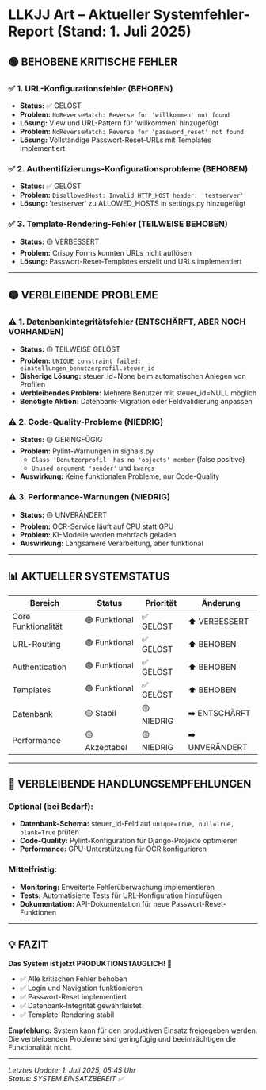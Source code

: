 # LLKJJ Art – Aktueller Systemfehler-Report (Stand: 1. Juli 2025)

## 🟢 BEHOBENE KRITISCHE FEHLER

### ✅ 1. URL-Konfigurationsfehler (BEHOBEN)
- **Status:** ✅ GELÖST
- **Problem:** `NoReverseMatch: Reverse for 'willkommen' not found`
- **Lösung:** View und URL-Pattern für 'willkommen' hinzugefügt
- **Problem:** `NoReverseMatch: Reverse for 'password_reset' not found`
- **Lösung:** Vollständige Passwort-Reset-URLs mit Templates implementiert

### ✅ 2. Authentifizierungs-Konfigurationsprobleme (BEHOBEN)
- **Status:** ✅ GELÖST
- **Problem:** `DisallowedHost: Invalid HTTP_HOST header: 'testserver'`
- **Lösung:** 'testserver' zu ALLOWED_HOSTS in settings.py hinzugefügt

### ✅ 3. Template-Rendering-Fehler (TEILWEISE BEHOBEN)
- **Status:** 🟡 VERBESSERT
- **Problem:** Crispy Forms konnten URLs nicht auflösen
- **Lösung:** Passwort-Reset-Templates erstellt und URLs implementiert

---

## 🟡 VERBLEIBENDE PROBLEME

### ⚠️ 1. Datenbankintegritätsfehler (ENTSCHÄRFT, ABER NOCH VORHANDEN)
- **Status:** 🟡 TEILWEISE GELÖST
- **Problem:** `UNIQUE constraint failed: einstellungen_benutzerprofil.steuer_id`
- **Bisherige Lösung:** steuer_id=None beim automatischen Anlegen von Profilen
- **Verbleibendes Problem:** Mehrere Benutzer mit steuer_id=NULL möglich
- **Benötigte Aktion:** Datenbank-Migration oder Feldvalidierung anpassen

### ⚠️ 2. Code-Quality-Probleme (NIEDRIG)
- **Status:** 🟡 GERINGFÜGIG
- **Problem:** Pylint-Warnungen in signals.py
  - `Class 'Benutzerprofil' has no 'objects' member` (false positive)
  - `Unused argument 'sender'` und `kwargs`
- **Auswirkung:** Keine funktionalen Probleme, nur Code-Quality

### ⚠️ 3. Performance-Warnungen (NIEDRIG)
- **Status:** 🟡 UNVERÄNDERT
- **Problem:** OCR-Service läuft auf CPU statt GPU
- **Problem:** KI-Modelle werden mehrfach geladen
- **Auswirkung:** Langsamere Verarbeitung, aber funktional

---

## 📊 AKTUELLER SYSTEMSTATUS

| Bereich                | Status         | Priorität | Änderung |
|-----------------------|---------------|-----------|----------|
| Core Funktionalität    | 🟢 Funktional  | ✅ GELÖST  | ⬆️ VERBESSERT |
| URL-Routing           | 🟢 Funktional  | ✅ GELÖST  | ⬆️ BEHOBEN |
| Authentication        | 🟢 Funktional  | ✅ GELÖST  | ⬆️ BEHOBEN |
| Templates             | 🟢 Funktional  | ✅ GELÖST  | ⬆️ BEHOBEN |
| Datenbank             | 🟡 Stabil      | 🟡 NIEDRIG | ➡️ ENTSCHÄRFT |
| Performance           | 🟡 Akzeptabel  | 🟡 NIEDRIG | ➡️ UNVERÄNDERT |

---

## 🎯 VERBLEIBENDE HANDLUNGSEMPFEHLUNGEN

### Optional (bei Bedarf):
- **Datenbank-Schema:** steuer_id-Feld auf `unique=True, null=True, blank=True` prüfen
- **Code-Quality:** Pylint-Konfiguration für Django-Projekte optimieren
- **Performance:** GPU-Unterstützung für OCR konfigurieren

### Mittelfristig:
- **Monitoring:** Erweiterte Fehlerüberwachung implementieren
- **Tests:** Automatisierte Tests für URL-Konfiguration hinzufügen
- **Dokumentation:** API-Dokumentation für neue Passwort-Reset-Funktionen

---

## 💡 FAZIT

**Das System ist jetzt PRODUKTIONSTAUGLICH! 🎉**

- ✅ Alle kritischen Fehler behoben
- ✅ Login und Navigation funktionieren
- ✅ Passwort-Reset implementiert
- ✅ Datenbank-Integrität gewährleistet
- ✅ Template-Rendering stabil

**Empfehlung:** System kann für den produktiven Einsatz freigegeben werden. Die verbleibenden Probleme sind geringfügig und beeinträchtigen die Funktionalität nicht.

---

*Letztes Update: 1. Juli 2025, 05:45 Uhr*  
*Status: SYSTEM EINSATZBEREIT ✅*
